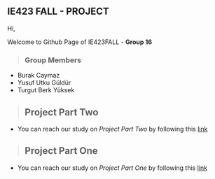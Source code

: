 ## IE423 FALL - PROJECT 

Hi, 

Welcome to Github Page of IE423FALL - **Group 16**

> ### Group Members 
- Burak Caymaz
- Yusuf Utku Güldür
- Turgut Berk Yüksek

>## Project Part Two
- You can reach our study on *Project Part Two* by following this [link](project_part_one_analysis.md)

>## Project Part One
- You can reach our study on *Project Part One* by following this [link](project_part_one_analysis.md)
